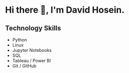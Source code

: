 # Hi there 👋, I'm David Hosein.

## Technology Skills
* Python
* Linux
* Jupyter Notebooks
* SQL 
* Tableau / Power BI
* Git / GitHub
